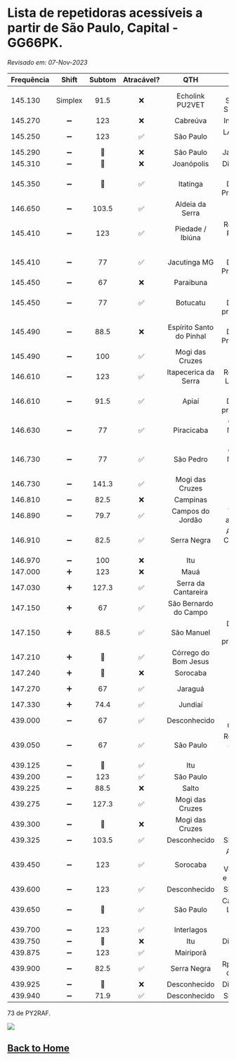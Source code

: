 # Lista de repetidoras acessíveis a partir de São Paulo, Capital - GG66PK.

*Revisado em: 07-Nov-2023*

| Frequência | Shift | Subtom | Atracável? | QTH | Obs.: |
| --- | :---: | :---: | :---: | :---: | :---: |
| 145.130 | Simplex | 91.5 | ❌ | Echolink PU2VET | IVG - Simplex e Subtonado |
| 145.270 | ➖ | 123 | ❌ | Cabreúva | Inoperante |
| 145.250 | ➖ | 123 | ✅ | São Paulo | LABRE - Vl Carrão |
| 145.290 | ➖ | 🔘 | ❌ | São Paulo | Jaraguá DX |
| 145.310 | ➖ | 🔘 | ❌ | Joanópolis | Digitalizada |
| 145.350 | ➖ | 🔘 | ✅ | Itatinga | DX / Depende Propagação |
| 146.650 | ➖ | 103.5 | ✅ | Aldeia da Serra | Nova |
| 145.410 | ➖ | 123 | ✅ | Piedade / Ibiúna | Repetidora Pedra do Lagarto |
| 145.410 | ➖ | 77 | ✅ | Jacutinga MG | DX / Depende Propagação |
| 145.450 | ➖ | 67 | ❌ | Paraibuna | |
| 145.450 | ➖ | 77 | ✅ | Botucatu | DX / Depende propagação |
| 145.490 | ➖ | 88.5 | ❌ | Espírito Santo do Pinhal | DX / Depende Propagação |
| 145.490 | ➖ | 100 | ✅ | Mogi das Cruzes |  |
| 146.610 | ➖ | 123 | ✅ | Itapecerica da Serra | Repetidora LABRE SP |
| 146.610 | ➖ | 91.5 | ✅ | Apiaí | DX / Depende propagação |
| 146.630 | ➖ | 77 | ✅ | Piracicaba | CRAPI - Noiva da Colina II |
| 146.730 | ➖ | 77 | ✅ | São Pedro | CRAPI - Noiva da Colina I |
| 146.730 | ➖ | 141.3 | ✅ | Mogi das Cruzes | |
| 146.810 | ➖ | 82.5 | ❌ | Campinas | |
| 146.890 | ➖ | 79.7 | ✅ | Campos do Jordão | Voltou a analógica |
| 146.910 | ➖ | 82.5 | ✅ | Serra Negra | A famosa Chapéu de Palha |
| 146.970 | ➖ | 100 | ❌ | Itu | |
| 147.000 | ➕ | 123 | ❌ | Mauá | |
| 147.030 | ➕ | 127.3 | ✅ | Serra da Cantareira | |
| 147.150 | ➕ | 67 | ✅ | São Bernardo do Campo | |
| 147.150 | ➕ | 88.5 | ✅ | São Manuel | Depende de propagação |
| 147.210 | ➕ | 🔘 | ✅ | Córrego do Bom Jesus |
| 147.240 | ➕ | 🔘 | ❌ | Sorocaba | C4FM |
| 147.270 | ➕ | 67 | ✅ | Jaraguá | Teste PY2MF |
| 147.330 | ➕ | 74.4 | ✅ | Jundiaí | |
| 439.000 | ➖ | 67 | ✅ | Desconhecido | Sinal marginal |
| 439.050 | ➖ | 67 | ✅ | São Paulo | Repetidora Jaraguá Urbana |
| 439.125 | ➖ | 🔘 | ✅ | Itu | DMR |
| 439.200 | ➖ | 123 | ✅ | São Paulo | |
| 439.225 | ➖ | 88.5 | ❌ | Salto | |
| 439.275 | ➖ | 127.3 | ✅ | Mogi das Cruzes | |
| 439.300 | ➖ | 🔘 | ❌ | Mogi das Cruzes | |
| 439.325 | ➖ | 103.5 | ✅ | Desconhecido | Sinal 9+60 |
| 439.450 | ➖ | 123 | ✅ | Sorocaba | Atracável por Votorantim e Sorocaba |
| 439.600 | ➖ | 123 | ✅ | Desconhecido | Sinal 9+40 |
| 439.650 | ➖ | 🔘 | ✅ | São Paulo | Cantareira / Link com 10m |
| 439.700 | ➖ | 123 | ✅ | Interlagos | |
| 439.750 | ➖ | 🔘 | ❌ | Itu | Digitalizada |
| 439.875 | ➖ | 123 | ✅ | Mairiporã | |
| 439.900 | ➖ | 82.5 | ✅ | Serra Negra | Rpt Chapeu de Couro |
| 439.925 | ➖ | 🔘 | ❌ | Desconhecido | Digitalizada |
| 439.940 | ➖ | 71.9 | ✅ | Desconhecido | Sinal 9+40 |

73 de PY2RAF.

![](https://rf3.org:8443/q/wink-rpt.png)

## [Back to Home](/rfrht/FT-991A/wiki/)

